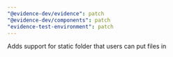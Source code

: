 ```yaml
---
"@evidence-dev/evidence": patch
"@evidence-dev/components": patch
"evidence-test-environment": patch
---
```


Adds support for static folder that users can put files in
